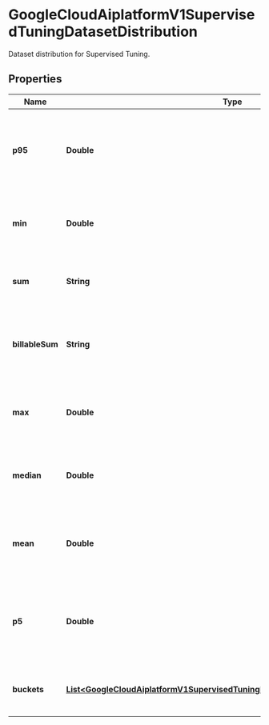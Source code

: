 

# GoogleCloudAiplatformV1SupervisedTuningDatasetDistribution

Dataset distribution for Supervised Tuning.

## Properties

| Name | Type | Description | Notes |
|------------ | ------------- | ------------- | -------------|
|**p95** | **Double** | Output only. The 95th percentile of the values in the population. |  [optional] [readonly] |
|**min** | **Double** | Output only. The minimum of the population values. |  [optional] [readonly] |
|**sum** | **String** | Output only. Sum of a given population of values. |  [optional] [readonly] |
|**billableSum** | **String** | Output only. Sum of a given population of values that are billable. |  [optional] [readonly] |
|**max** | **Double** | Output only. The maximum of the population values. |  [optional] [readonly] |
|**median** | **Double** | Output only. The median of the values in the population. |  [optional] [readonly] |
|**mean** | **Double** | Output only. The arithmetic mean of the values in the population. |  [optional] [readonly] |
|**p5** | **Double** | Output only. The 5th percentile of the values in the population. |  [optional] [readonly] |
|**buckets** | [**List&lt;GoogleCloudAiplatformV1SupervisedTuningDatasetDistributionDatasetBucket&gt;**](GoogleCloudAiplatformV1SupervisedTuningDatasetDistributionDatasetBucket.md) | Output only. Defines the histogram bucket. |  [optional] |



